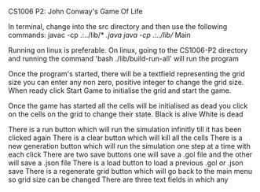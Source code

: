 CS1006 P2: John Conway's Game Of Life

In terminal, change into the src directory and then use the following commands:
javac -cp .:../lib/* *.java
java -cp .:../lib/* Main

Running on linux is preferable. On linux, going to the CS1006-P2 directory and running the command 'bash ./lib/build-run-all' will run the program

Once the program's started, there will be a textfield representing the grid size you can enter any non zero, positive integer to change the grid size.
When ready click Start Game to initialise the grid and start the game.

Once the game has started all the cells will be initialised as dead
you click on the cells on the grid to change their state.
    Black is alive
    White is dead

There is a run button which will run the simulation infinitly till it has been clicked again
There is a clear button which will kill all the cells
There is a new generation button which will run the simulation one step at a time with each click
There are two save buttons one will save a .gol file and the other will save a .json file
There is a load button to load a previous .gol or .json save
There is a regenerate grid button which will go back to the main menu so grid size can be changed
There are three text fields in which any  